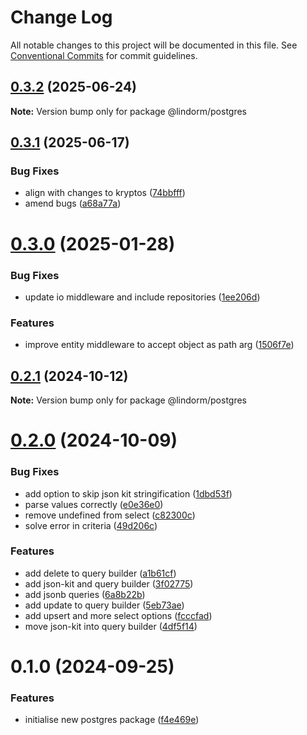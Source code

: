 # Change Log

All notable changes to this project will be documented in this file.
See [Conventional Commits](https://conventionalcommits.org) for commit guidelines.

## [0.3.2](https://github.com/lindorm-io/monorepo/compare/@lindorm/postgres@0.3.1...@lindorm/postgres@0.3.2) (2025-06-24)

**Note:** Version bump only for package @lindorm/postgres

## [0.3.1](https://github.com/lindorm-io/monorepo/compare/@lindorm/postgres@0.3.0...@lindorm/postgres@0.3.1) (2025-06-17)

### Bug Fixes

- align with changes to kryptos ([74bbfff](https://github.com/lindorm-io/monorepo/commit/74bbfff6fb50504dc70327f7de3fd6d4b45cb65a))
- amend bugs ([a68a77a](https://github.com/lindorm-io/monorepo/commit/a68a77a811ddfe33a0b487cd84cda6a18d3054b6))

# [0.3.0](https://github.com/lindorm-io/monorepo/compare/@lindorm/postgres@0.2.1...@lindorm/postgres@0.3.0) (2025-01-28)

### Bug Fixes

- update io middleware and include repositories ([1ee206d](https://github.com/lindorm-io/monorepo/commit/1ee206d194dd8ef55ef0196f5beb011b6400304f))

### Features

- improve entity middleware to accept object as path arg ([1506f7e](https://github.com/lindorm-io/monorepo/commit/1506f7e5ab4cd90866916c4b151e61becb27dc06))

## [0.2.1](https://github.com/lindorm-io/monorepo/compare/@lindorm/postgres@0.2.0...@lindorm/postgres@0.2.1) (2024-10-12)

**Note:** Version bump only for package @lindorm/postgres

# [0.2.0](https://github.com/lindorm-io/monorepo/compare/@lindorm/postgres@0.1.0...@lindorm/postgres@0.2.0) (2024-10-09)

### Bug Fixes

- add option to skip json kit stringification ([1dbd53f](https://github.com/lindorm-io/monorepo/commit/1dbd53f5c360f864049b3d396c36b842fa8f7b7f))
- parse values correctly ([e0e36e0](https://github.com/lindorm-io/monorepo/commit/e0e36e0968f038e76ce5c5740163eda653b27886))
- remove undefined from select ([c82300c](https://github.com/lindorm-io/monorepo/commit/c82300c88c1986ef2b902f8c3abe5741ad23b789))
- solve error in criteria ([49d206c](https://github.com/lindorm-io/monorepo/commit/49d206c8ee222a8c64d74a3795bef786629cb387))

### Features

- add delete to query builder ([a1b61cf](https://github.com/lindorm-io/monorepo/commit/a1b61cfdc0bd5425ffa6d8d8fae638f839a09901))
- add json-kit and query builder ([3f02775](https://github.com/lindorm-io/monorepo/commit/3f027753d7f77b0e591907d2f9f9211ab80997df))
- add jsonb queries ([6a8b22b](https://github.com/lindorm-io/monorepo/commit/6a8b22b6713dd7a848413e1c758a3798baf64261))
- add update to query builder ([5eb73ae](https://github.com/lindorm-io/monorepo/commit/5eb73ae1aa600def640369240cb9b1a9558a550f))
- add upsert and more select options ([fcccfad](https://github.com/lindorm-io/monorepo/commit/fcccfadd5fcb50b4eb03816f7bb5c8b2498be2ff))
- move json-kit into query builder ([4df5f14](https://github.com/lindorm-io/monorepo/commit/4df5f14b4a12d37a640ffe31a6d0a9e885d3084a))

# 0.1.0 (2024-09-25)

### Features

- initialise new postgres package ([f4e469e](https://github.com/lindorm-io/monorepo/commit/f4e469e0729814805d8657f5c23a5116ef14bd0a))
